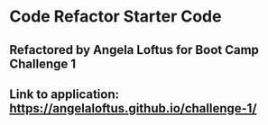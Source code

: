 # Code Refactor Starter Code

## Refactored by Angela Loftus for Boot Camp Challenge 1

## Link to application: https://angelaloftus.github.io/challenge-1/
